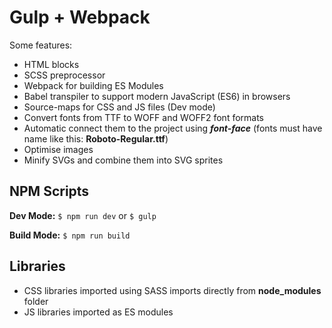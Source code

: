 # Gulp + Webpack
Some features:
- HTML blocks
- SCSS preprocessor
- Webpack for building ES Modules
- Babel transpiler to support modern JavaScript (ES6) in browsers
- Source-maps for CSS and JS files (Dev mode)
- Convert fonts from TTF to WOFF and WOFF2 font formats
- Automatic connect them to the project using ***font-face*** (fonts must have name like this: **Roboto-Regular.ttf**)
- Optimise images
- Minify SVGs and combine them into SVG sprites

## **NPM Scripts**

**Dev Mode:** `$ npm run dev` or `$ gulp`

**Build Mode:** `$ npm run build`

## **Libraries**
- CSS libraries imported using SASS imports directly from **node_modules** folder
- JS libraries imported as ES modules
